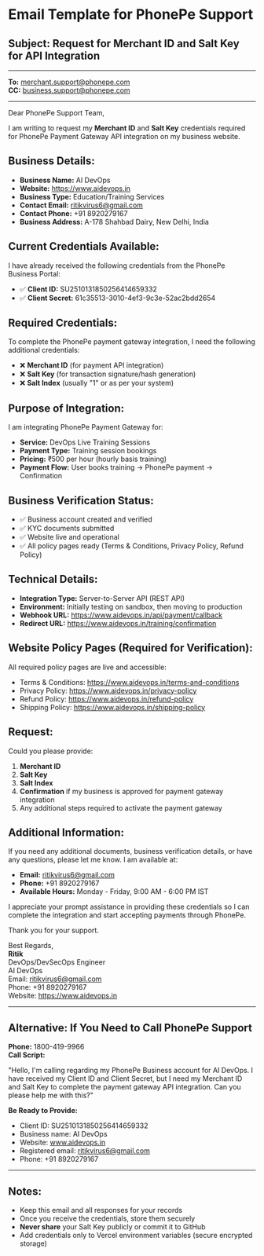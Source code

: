 # Email Template for PhonePe Support

## Subject: Request for Merchant ID and Salt Key for API Integration

---

**To:** merchant.support@phonepe.com  
**CC:** business.support@phonepe.com

---

Dear PhonePe Support Team,

I am writing to request my **Merchant ID** and **Salt Key** credentials required for PhonePe Payment Gateway API integration on my business website.

## Business Details:
- **Business Name:** AI DevOps
- **Website:** https://www.aidevops.in
- **Business Type:** Education/Training Services
- **Contact Email:** ritikvirus6@gmail.com
- **Contact Phone:** +91 8920279167
- **Business Address:** A-178 Shahbad Dairy, New Delhi, India

## Current Credentials Available:
I have already received the following credentials from the PhonePe Business Portal:
- ✅ **Client ID:** SU2510131850256414659332
- ✅ **Client Secret:** 61c35513-3010-4ef3-9c3e-52ac2bdd2654

## Required Credentials:
To complete the PhonePe payment gateway integration, I need the following additional credentials:
- ❌ **Merchant ID** (for payment API integration)
- ❌ **Salt Key** (for transaction signature/hash generation)
- ❌ **Salt Index** (usually "1" or as per your system)

## Purpose of Integration:
I am integrating PhonePe Payment Gateway for:
- **Service:** DevOps Live Training Sessions
- **Payment Type:** Training session bookings
- **Pricing:** ₹500 per hour (hourly basis training)
- **Payment Flow:** User books training → PhonePe payment → Confirmation

## Business Verification Status:
- ✅ Business account created and verified
- ✅ KYC documents submitted
- ✅ Website live and operational
- ✅ All policy pages ready (Terms & Conditions, Privacy Policy, Refund Policy)

## Technical Details:
- **Integration Type:** Server-to-Server API (REST API)
- **Environment:** Initially testing on sandbox, then moving to production
- **Webhook URL:** https://www.aidevops.in/api/payment/callback
- **Redirect URL:** https://www.aidevops.in/training/confirmation

## Website Policy Pages (Required for Verification):
All required policy pages are live and accessible:
- Terms & Conditions: https://www.aidevops.in/terms-and-conditions
- Privacy Policy: https://www.aidevops.in/privacy-policy
- Refund Policy: https://www.aidevops.in/refund-policy
- Shipping Policy: https://www.aidevops.in/shipping-policy

## Request:
Could you please provide:
1. **Merchant ID**
2. **Salt Key**
3. **Salt Index**
4. **Confirmation** if my business is approved for payment gateway integration
5. Any additional steps required to activate the payment gateway

## Additional Information:
If you need any additional documents, business verification details, or have any questions, please let me know. I am available at:
- **Email:** ritikvirus6@gmail.com
- **Phone:** +91 8920279167
- **Available Hours:** Monday - Friday, 9:00 AM - 6:00 PM IST

I appreciate your prompt assistance in providing these credentials so I can complete the integration and start accepting payments through PhonePe.

Thank you for your support.

Best Regards,  
**Ritik**  
DevOps/DevSecOps Engineer  
AI DevOps  
Email: ritikvirus6@gmail.com  
Phone: +91 8920279167  
Website: https://www.aidevops.in

---

## Alternative: If You Need to Call PhonePe Support

**Phone:** 1800-419-9966  
**Call Script:**

"Hello, I'm calling regarding my PhonePe Business account for AI DevOps. I have received my Client ID and Client Secret, but I need my Merchant ID and Salt Key to complete the payment gateway API integration. Can you please help me with this?"

**Be Ready to Provide:**
- Client ID: SU2510131850256414659332
- Business name: AI DevOps
- Website: www.aidevops.in
- Registered email: ritikvirus6@gmail.com
- Phone: +91 8920279167

---

## Notes:
- Keep this email and all responses for your records
- Once you receive the credentials, store them securely
- **Never share** your Salt Key publicly or commit it to GitHub
- Add credentials only to Vercel environment variables (secure encrypted storage)


